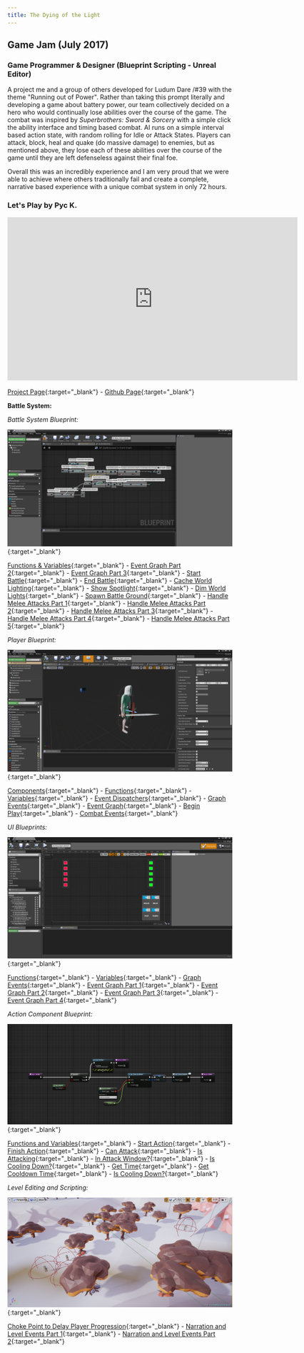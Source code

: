 ```yaml
---
title: The Dying of the Light
---
```

## Game Jam (July 2017)
### Game Programmer & Designer (Blueprint Scripting - Unreal Editor)

A project me and a group of others developed for Ludum Dare /#39 with the theme "Running out of Power". Rather than taking this prompt literally and developing a game about battery power, our team collectively decided on a hero who would continually lose abilities over the course of the game. The combat was inspired by _Superbrothers: Sword & Sorcery_ with a simple click the ability interface and timing based combat. AI runs on a simple interval based action state, with random rolling for Idle or Attack States. Players can attack, block, heal and quake (do massive damage) to enemies, but as mentioned above, they lose each of these abilities over the course of the game until they are left defenseless against their final foe.

Overall this was an incredibly experience and I am very proud that we were able to achieve where others traditionally fail and create a complete, narrative based experience with a unique combat system in only 72 hours.

### Let's Play by Pyc K.
<iframe src="https://www.youtube.com/embed/W37CbVgPvhA?rel=0" width="650" height="366" frameborder="0" allow="autoplay; encrypted-media" allowfullscreen></iframe>

[Project Page](https://ldjam.com/events/ludum-dare/39/$37997){:target="_blank"} - 
[Github Page](https://github.com/calebsmth54/LDJam_39){:target="_blank"}
<div style="display:none;">_</div>

**Battle System:**

*Battle System Blueprint:* 

[![Event Graph](/assets/img/LD/BP_BattleSystem0_EventGraph.PNG)](/assets/img/LD/BP_BattleSystem0_EventGraph.PNG){:target="_blank"}
<div style="display:none;">_</div>

[Functions & Variables](/assets/img/LD/BP_BattleSystem0_VarsFuncs.PNG){:target="_blank"} -
[Event Graph Part 2](/assets/img/LD/BP_BattleSystem2_EventGraph2.PNG){:target="_blank"} -
[Event Graph Part 3](/assets/img/LD/BP_BattleSystem3_EventGraph3.PNG){:target="_blank"} -
[Start Battle](/assets/img/LD/BP_BattleSystem11_BattleSetup.PNG){:target="_blank"} -
[End Battle](/assets/img/LD/BP_BattleSystem9_EndBattle.PNG){:target="_blank"} -
[Cache World Lighting](/assets/img/LD/BP_BattleSystem7_CacheWorldLights.PNG){:target="_blank"} -
[Show Spotlight](/assets/img/LD/BP_BattleSystem8_ShowSpotlight.PNG){:target="_blank"} -
[Dim World Lights](/assets/img/LD/BP_BattleSystem12_DimWorldLights.PNG){:target="_blank"} -
[Spawn Battle Ground](/assets/img/LD/BP_BattleSystem13_SpawnBattleGround.PNG){:target="_blank"} -
[Handle Melee Attacks Part 1](/assets/img/LD/BP_BattleSystem15_HandleMeleeAttacks1.PNG){:target="_blank"} -
[Handle Melee Attacks Part 2](/assets/img/LD/BP_BattleSystem16_HandleMeleeAttacks2.PNG){:target="_blank"} -
[Handle Melee Attacks Part 3](/assets/img/LD/BP_BattleSystem18_HandleMeleeAttacks3.PNG){:target="_blank"} -
[Handle Melee Attacks Part 4](/assets/img/LD/BP_BattleSystem19_HandleMeleeAttacks4.PNG){:target="_blank"} -
[Handle Melee Attacks Part 5](/assets/img/LD/BP_BattleSystem20_HandleMeleeAttacks5.PNG){:target="_blank"}
<div style="display:none;">_</div>

*Player Blueprint:*

[![Event Graph](/assets/img/LD/Player/BP_Player1.PNG)](/assets/img/LD/Player/BP_Player1.PNG){:target="_blank"}
<div style="display:none;">_</div>

[Components](/assets/img/LD/Player/BP_Player2.PNG){:target="_blank"} -
[Functions](/assets/img/LD/Player/BP_Player3.PNG){:target="_blank"} -
[Variables](/assets/img/LD/Player/BP_Player4.PNG){:target="_blank"} -
[Event Dispatchers](/assets/img/LD/Player/BP_Player5.PNG){:target="_blank"} -
[Graph Events](/assets/img/LD/Player/BP_Player21.PNG){:target="_blank"} -
[Event Graph](/assets/img/LD/Player/BP_Player7.PNG){:target="_blank"} -
[Begin Play](/assets/img/LD/Player/BP_Player6.PNG){:target="_blank"} -
[Combat Events](/assets/img/LD/Player/BP_Player8.PNG){:target="_blank"}
<div style="display:none;">_</div>

*UI Blueprints:*

[![Event Graph](/assets/img/LD/Player/HUD1.PNG)](/assets/img/LD/Player/HUD1.PNG){:target="_blank"}
<div style="display:none;">_</div>

[Functions](/assets/img/LD/Player/HUD2.PNG){:target="_blank"} -
[Variables](/assets/img/LD/Player/HUD3.PNG){:target="_blank"} -
[Graph Events](/assets/img/LD/Player/HUD4.PNG){:target="_blank"} -
[Event Graph Part 1](/assets/img/LD/Player/HUD5.PNG){:target="_blank"} -
[Event Graph Part 2](/assets/img/LD/Player/HUD6.PNG){:target="_blank"} -
[Event Graph Part 3](/assets/img/LD/Player/HUD7.PNG){:target="_blank"} -
[Event Graph Part 4](/assets/img/LD/Player/HUD8.PNG){:target="_blank"}
<div style="display:none;">_</div>

*Action Component Blueprint:*

[![Event Graph](/assets/img/LD/BP_Action1_StartAction.PNG)](/assets/img/LD/BP_Action1_StartAction.PNG){:target="_blank"}
<div style="display:none;">_</div>

[Functions and Variables](/assets/img/LD/BP_Action2_VariableFunctionList.PNG){:target="_blank"} -
[Start Action](/assets/img/LD/BP_Action1_StartAction.PNG){:target="_blank"} -
[Finish Action](/assets/img/LD/BP_Action3_ActionFinished.PNG){:target="_blank"} -
[Can Attack](/assets/img/LD/BP_Action4_CanAttack.PNG){:target="_blank"} -
[Is Attacking](/assets/img/LD/BP_Action5_IsActing.PNG){:target="_blank"} -
[In Attack Window?](/assets/img/LD/BP_Action6_IsInWindow.PNG){:target="_blank"} -
[Is Cooling Down?](/assets/img/LD/BP_Action7_IsCoolingDown.PNG){:target="_blank"} -
[Get Time](/assets/img/LD/BP_Action8_GetTime.PNG){:target="_blank"} -
[Get Cooldown Time](/assets/img/LD/BP_Action9_GetCoolDownTime.PNG){:target="_blank"} -
[Is Cooling Down?](/assets/img/LD/BP_Action10_CoolDownFinished.PNG){:target="_blank"}
<div style="display:none;">_</div>

*Level Editing and Scripting:*

[![Event Graph](/assets/img/LD/LevelScripting1.PNG)](/assets/img/LD/LevelScripting1.PNG){:target="_blank"}
<div style="display:none;">_</div>

[Choke Point to Delay Player Progression](/assets/img/LD/LevelScripting2.PNG){:target="_blank"} -
[Narration and Level Events Part 1](/assets/img/LD/LevelScripting3.PNG){:target="_blank"} -
[Narration and Level Events Part 2](/assets/img/LD/LevelScripting4.PNG){:target="_blank"}
<div style="display:none;">_</div>